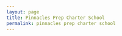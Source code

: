 ```yaml
---
layout: page
title: Pinnacles Prep Charter School
permalink: pinnacles prep charter school
---
```



